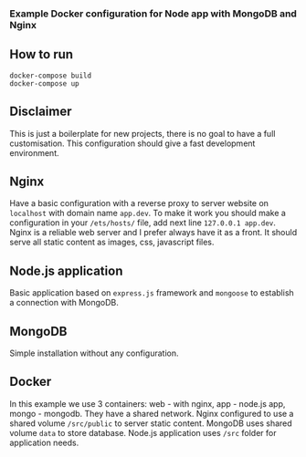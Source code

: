 ### Example Docker configuration for Node app with MongoDB and Nginx

## How to run

```
docker-compose build
docker-compose up
```

## Disclaimer

This is just a boilerplate for new projects, there is no goal to have a full customisation. This configuration should
give a fast development environment.

## Nginx

Have a basic configuration with a reverse proxy to server website on `localhost` with domain name `app.dev`. 
To make it work you should make a configuration in your `/ets/hosts/` file, add next line `127.0.0.1 app.dev`. 
Nginx is a reliable web server and I prefer always have it as a front. It should serve all static content as images, 
css, javascript files. 

## Node.js application

Basic application based on `express.js` framework and `mongoose` to establish a connection with MongoDB. 

## MongoDB

Simple installation without any configuration.

## Docker

In this example we use 3 containers: web - with nginx, app - node.js app, mongo - mongodb. 
They have a shared network. Nginx configured to use a shared volume `/src/public` to server static content. 
MongoDB uses shared volume `data` to store database. Node.js application uses `/src` folder for application needs.

